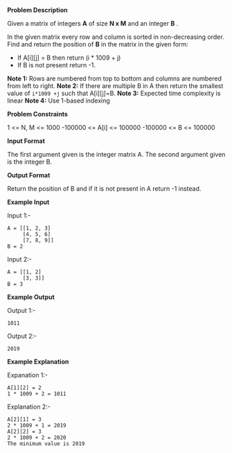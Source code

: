 **Problem Description**

Given a matrix of integers **A** of size **N x M** and an integer **B** .

In the given matrix every row and column is sorted in non-decreasing order. Find and return the position of **B** in the matrix in the given form:

- If A[i][j] = B then return (i \* 1009 + j)
- If B is not present return -1.

**Note 1:** Rows are numbered from top to bottom and columns are numbered from left to right.
**Note 2:** If there are multiple B in A then return the smallest value of `i*1009 +j` such that A[i][j]=B.
**Note 3:** Expected time complexity is linear
**Note 4:** Use 1-based indexing

**Problem Constraints**

1 <= N, M <= 1000
-100000 <= A[i] <= 100000
-100000 <= B <= 100000

**Input Format**

The first argument given is the integer matrix A.
The second argument given is the integer B.

**Output Format**

Return the position of B and if it is not present in A return -1 instead.

**Example Input**

Input 1:-

```
A = [[1, 2, 3]
     [4, 5, 6]
     [7, 8, 9]]
B = 2
```

Input 2:-

```
A = [[1, 2]
     [3, 3]]
B = 3
```

**Example Output**

Output 1:-

```
1011
```

Output 2:-

```
2019
```

**Example Explanation**

Expanation 1:-

```
A[1][2] = 2
1 * 1009 + 2 = 1011
```

Explanation 2:-

```
A[2][1] = 3
2 * 1009 + 1 = 2019
A[2][2] = 3
2 * 1009 + 2 = 2020
The minimum value is 2019
```
